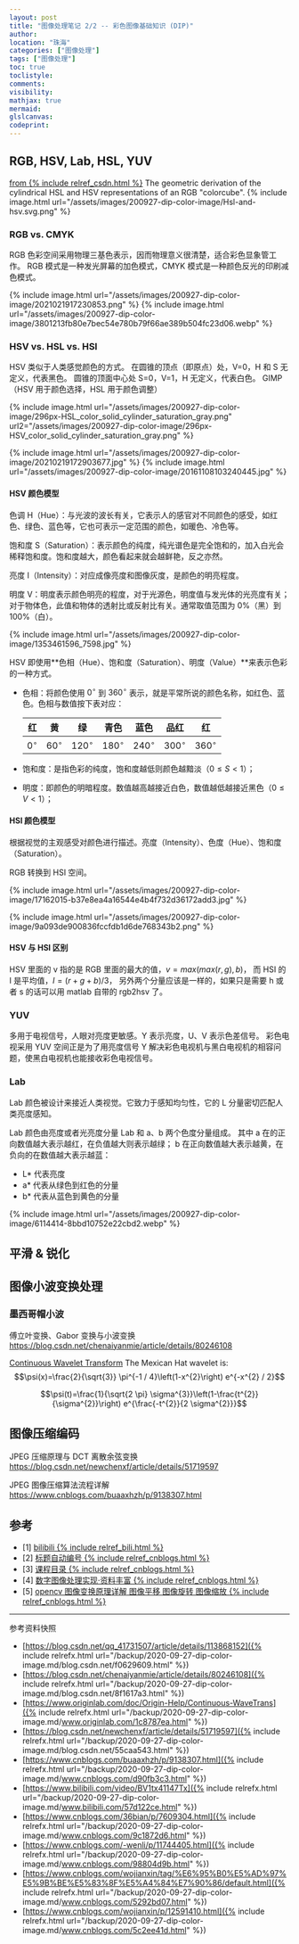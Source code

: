 ```yaml
---
layout: post
title: "图像处理笔记 2/2 -- 彩色图像基础知识 (DIP)"
author:
location: "珠海"
categories: ["图像处理"]
tags: ["图像处理"]
toc: true
toclistyle:
comments:
visibility:
mathjax: true
mermaid:
glslcanvas:
codeprint:
---
```



## RGB, HSV, Lab, HSL, YUV

[from {% include relref_csdn.html %}](https://blog.csdn.net/qq_41731507/article/details/113868152)
The geometric derivation of the cylindrical HSL and HSV representations of an RGB "colorcube".
{% include image.html url="/assets/images/200927-dip-color-image/Hsl-and-hsv.svg.png" %}


### RGB vs. CMYK

RGB 色彩空间采用物理三基色表示，因而物理意义很清楚，适合彩色显象管工作。
RGB 模式是一种发光屏幕的加色模式，CMYK 模式是一种颜色反光的印刷减色模式。

{% include image.html url="/assets/images/200927-dip-color-image/2021021917230853.png" %}
{% include image.html url="/assets/images/200927-dip-color-image/3801213fb80e7bec54e780b79f66ae389b504fc23d06.webp" %}


### HSV vs. HSL vs. HSI

HSV 类似于人类感觉颜色的方式。
在圆锥的顶点（即原点）处，V=0，H 和 S 无定义，代表黑色。
圆锥的顶面中心处 S=0，V=1，H 无定义，代表白色。
GIMP（HSV 用于颜色选择，HSL 用于颜色调整）

{% include image.html url="/assets/images/200927-dip-color-image/296px-HSL_color_solid_cylinder_saturation_gray.png"
url2="/assets/images/200927-dip-color-image/296px-HSV_color_solid_cylinder_saturation_gray.png" %}

{% include image.html url="/assets/images/200927-dip-color-image/20210219172903677.jpg" %}
{% include image.html url="/assets/images/200927-dip-color-image/20161108103240445.jpg" %}

#### HSV 颜色模型

色调 H（Hue）：与光波的波长有关，它表示人的感官对不同颜色的感受，如红色、绿色、蓝色等，它也可表示一定范围的颜色，如暖色、冷色等。

饱和度 S（Saturation）：表示颜色的纯度，纯光谱色是完全饱和的，加入白光会稀释饱和度。饱和度越大，颜色看起来就会越鲜艳，反之亦然。

亮度 I（Intensity）：对应成像亮度和图像灰度，是颜色的明亮程度。

明度 V：明度表示颜色明亮的程度，对于光源色，明度值与发光体的光亮度有关；对于物体色，此值和物体的透射比或反射比有关。通常取值范围为 0%（黑）到 100%（白）。

{% include image.html url="/assets/images/200927-dip-color-image/1353461596_7598.jpg" %}

$\text{HSV}$ 即使用**色相（Hue）、饱和度（Saturation）、明度（Value）**来表示色彩的一种方式。

- 色相：将颜色使用 $0^{\circ}$ 到 $360^{\circ}$ 表示，就是平常所说的颜色名称，如红色、蓝色。色相与数值按下表对应：

    | 红          | 黄           | 绿            | 青色          | 蓝色          | 品红          | 红            |
    | ----------- | ------------ | ------------- | ------------- | ------------- | ------------- | ------------- |
    | $0^{\circ}$ | $60^{\circ}$ | $120^{\circ}$ | $180^{\circ}$ | $240^{\circ}$ | $300^{\circ}$ | $360^{\circ}$ |

- 饱和度：是指色彩的纯度，饱和度越低则颜色越黯淡（$0\leq S < 1$）；
- 明度：即颜色的明暗程度。数值越高越接近白色，数值越低越接近黑色（$0\leq V < 1$）；

#### HSI 颜色模型

根据视觉的主观感受对颜色进行描述。亮度（Intensity）、色度（Hue）、饱和度（Saturation）。

RGB 转换到 HSI 空间。

{% include image.html url="/assets/images/200927-dip-color-image/17162015-b37e8ea4a16544e4b4f732d36172add3.jpg" %}

{% include image.html url="/assets/images/200927-dip-color-image/9a093de900836fccfdb1d6de768343b2.png" %}

#### HSV 与 HSI 区别

HSV 里面的 v 指的是 RGB 里面的最大的值，$v = max(max(r,g),b)$，
而 HSI 的 I 是平均值，$I=(r+g+b) / 3$，
另外两个分量应该是一样的，如果只是需要 h 或者 s 的话可以用 matlab 自带的 rgb2hsv 了。


### YUV

多用于电视信号，人眼对亮度更敏感。Y 表示亮度，U、V 表示色差信号。
彩色电视采用 YUV 空间正是为了用亮度信号 Y 解决彩色电视机与黑白电视机的相容问题，使黑白电视机也能接收彩色电视信号。


### Lab

Lab 颜色被设计来接近人类视觉。它致力于感知均匀性，它的 L 分量密切匹配人类亮度感知。

Lab 颜色由亮度或者光亮度分量 Lab 和 a、b 两个色度分量组成。
其中 a 在的正向数值越大表示越红，在负值越大则表示越绿；
b 在正向数值越大表示越黄，在负向的在数值越大表示越蓝：
- L\* 代表亮度
- a\* 代表从绿色到红色的分量
- b\* 代表从蓝色到黄色的分量

{% include image.html url="/assets/images/200927-dip-color-image/6114414-8bbd10752e22cbd2.webp" %}


## 平滑 & 锐化


## 图像小波变换处理


### 墨西哥帽小波

傅立叶变换、Gabor 变换与小波变换 <https://blog.csdn.net/chenaiyanmie/article/details/80246108>

[Continuous Wavelet Transform](https://www.originlab.com/doc/Origin-Help/Continuous-WaveTrans)
The Mexican Hat wavelet is:
$$\psi(x)=\frac{2}{\sqrt{3}} \pi^{-1 / 4}\left(1-x^{2}\right) e^{-x^{2} / 2}$$

$$\psi(t)=\frac{1}{\sqrt{2 \pi} \sigma^{3}}\left(1-\frac{t^{2}}{\sigma^{2}}\right) e^{\frac{-t^{2}}{2 \sigma^{2}}}$$


## 图像压缩编码

JPEG 压缩原理与 DCT 离散余弦变换 <https://blog.csdn.net/newchenxf/article/details/51719597>

JPEG 图像压缩算法流程详解 <https://www.cnblogs.com/buaaxhzh/p/9138307.html>


## 参考

- [1] [bilibili {% include relref_bili.html %}](https://www.bilibili.com/video/BV1tx41147Tx)
- [2] [标题自动编号 {% include relref_cnblogs.html %}](https://www.cnblogs.com/36bian/p/7609304.html)
- [3] [课程目录 {% include relref_cnblogs.html %}](https://www.cnblogs.com/-wenli/p/11744405.html)
- [4] [数字图像处理实现·资料丰富 {% include relref_cnblogs.html %}](https://www.cnblogs.com/wojianxin/tag/%E6%95%B0%E5%AD%97%E5%9B%BE%E5%83%8F%E5%A4%84%E7%90%86/default.html)
- [5] [opencv 图像变换原理详解 图像平移 图像旋转 图像缩放 {% include relref_cnblogs.html %}](https://www.cnblogs.com/wojianxin/p/12591410.html)



<hr class='reviewline'/>
<p class='reviewtip'><script type='text/javascript' src='{% include relref.html url="/assets/reviewjs/blogs/2020-09-27-dip-color-image.md.js" %}'></script></p>
<font class='ref_snapshot'>参考资料快照</font>

- [https://blog.csdn.net/qq_41731507/article/details/113868152]({% include relrefx.html url="/backup/2020-09-27-dip-color-image.md/blog.csdn.net/f0629609.html" %})
- [https://blog.csdn.net/chenaiyanmie/article/details/80246108]({% include relrefx.html url="/backup/2020-09-27-dip-color-image.md/blog.csdn.net/8f1617a3.html" %})
- [https://www.originlab.com/doc/Origin-Help/Continuous-WaveTrans]({% include relrefx.html url="/backup/2020-09-27-dip-color-image.md/www.originlab.com/1c8787ea.html" %})
- [https://blog.csdn.net/newchenxf/article/details/51719597]({% include relrefx.html url="/backup/2020-09-27-dip-color-image.md/blog.csdn.net/55caa543.html" %})
- [https://www.cnblogs.com/buaaxhzh/p/9138307.html]({% include relrefx.html url="/backup/2020-09-27-dip-color-image.md/www.cnblogs.com/d90fb3c3.html" %})
- [https://www.bilibili.com/video/BV1tx41147Tx]({% include relrefx.html url="/backup/2020-09-27-dip-color-image.md/www.bilibili.com/57d122ce.html" %})
- [https://www.cnblogs.com/36bian/p/7609304.html]({% include relrefx.html url="/backup/2020-09-27-dip-color-image.md/www.cnblogs.com/9c1872d6.html" %})
- [https://www.cnblogs.com/-wenli/p/11744405.html]({% include relrefx.html url="/backup/2020-09-27-dip-color-image.md/www.cnblogs.com/98804d9b.html" %})
- [https://www.cnblogs.com/wojianxin/tag/%E6%95%B0%E5%AD%97%E5%9B%BE%E5%83%8F%E5%A4%84%E7%90%86/default.html]({% include relrefx.html url="/backup/2020-09-27-dip-color-image.md/www.cnblogs.com/5292bd07.html" %})
- [https://www.cnblogs.com/wojianxin/p/12591410.html]({% include relrefx.html url="/backup/2020-09-27-dip-color-image.md/www.cnblogs.com/5c2ee41d.html" %})
